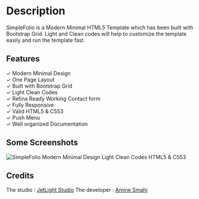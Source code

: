 # Description
SimpleFolio is a Modern Minimal HTML5 Template which has been built with Bootstrap Grid. Light and Clean codes will help to customize the template easily and run the template fast. 

## Features
✓ Modern Minimal Design <br>
✓ One Page Layout <br>
✓ Built with Bootstrap Grid <br>
✓ Light Clean Codes <br>
✓ Retina Ready Working Contact form <br>
✓ Fully Responsive <br>
✓ Valid HTML5 & C553 <br>
✓ Push Menu <br>
✓ Well organized Documentation

## Some Screenshots
![SimpleFolio Modern Minimal Design Light Clean Codes HTML5 & C553](https://user-images.githubusercontent.com/24621701/29732755-e28514cc-899e-11e7-9944-3aa7853b1a1c.png)


## Credits
The studio : [JetLight Studio](https://github.com/JetLightStudio)
The developer : [Amine Smahi](https://github.com/Amine-Smahi)
